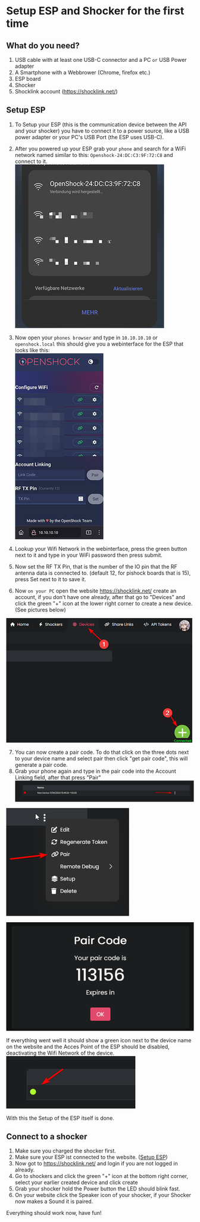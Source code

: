 # Setup ESP and Shocker for the first time
## What do you need?  
1. USB cable with at least one USB-C connector and a PC ``or`` USB Power adapter
2. A Smartphone with a Webbrower (Chrome, firefox etc.)
3. ESP board
4. Shocker
5. Shocklink account (https://shocklink.net/)




## Setup ESP


1. To Setup your ESP (this is the communication device between the API and your shocker) you have to connect it to a power source, like a USB power adapter or your PC's USB Port (the ESP uses USB-C).
2. After you powered up your ESP grab your ``phone`` and search for a WiFi network named similar to this: ``Openshock-24:DC:C3:9F:72:C8`` and connect to it.  
![Image "Find add Button"](../static/kyobinoyo/WiFioverview.png)  
3. Now open your ``phones browser`` and type in ``10.10.10.10`` or ``openshock.local`` this should give you a webinterface for the ESP that looks like this:  
![Image "Find add Button"](../static/kyobinoyo/ESPWebGUI.png)  
  
4. Lookup your Wifi Network in the webinterface, press the green button next to it and type in your WiFi password then press submit.
5. Now set the RF TX Pin, that is the number of the IO pin that the RF antenna data is connected to. (default 12, for pishock boards that is 15), press Set next to it to save it.
6. Now ``on your PC`` open the website https://shocklink.net/ create an account, if you don't have one already, after that go to "Devices" and click the green "+" icon at the lower right corner to create a new device. (See pictures below)  

![Image "Find add Button"](../static/kyobinoyo/findaddbutton3.png)  


7. You can now create a pair code. To do that click on the three dots next to your device name and select pair then click "get pair code", this will generate a pair code.
8. Grab your phone again and type in the pair code into the Account Linking field, after that press "Pair"  
![Image "Find add Button"](../static/kyobinoyo/devicecontextmenu.png)
  
![Image "Find add Button"](../static/kyobinoyo/findpaircode.png)  
  
![Image "Find add Button"](../static/kyobinoyo/paircodeexample.png)  

  
If everything went well it should show a green icon next to the device name on the website and the Acces Point of the ESP should be disabled, deactivating the Wifi Network of the device.  
![Image "Find add Button"](../static/kyobinoyo/checkifonline.png)  

With this the Setup of the ESP itself is done.


## Connect to a shocker


1. Make sure you charged the shocker first.
2. Make sure your ESP ist connected to the website. ([Setup ESP](#setup-esp))
3. Now got to https://shocklink.net/ and login if you are not logged in already.
4. Go to shockers and click the green "+" icon at the bottom right corner, select your earlier created device and click create
5. Grab your shocker hold the Power button the LED should blink fast.
6. On your website click the Speaker icon of your shocker, if your Shocker now makes a Sound it is paired.


Everything should work now, have fun!
